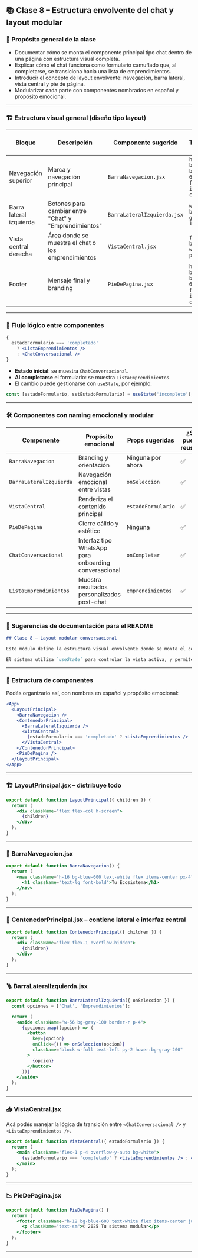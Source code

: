 
## 📚 Clase 8 – Estructura envolvente del chat y layout modular

### 🧠 Propósito general de la clase

- Documentar cómo se monta el componente principal tipo chat dentro de una página con estructura visual completa.
- Explicar cómo el chat funciona como formulario camuflado que, al completarse, se transiciona hacia una lista de emprendimientos.
- Introducir el concepto de layout envolvente: navegación, barra lateral, vista central y pie de página.
- Modularizar cada parte con componentes nombrados en español y propósito emocional.

---

### 🏗️ Estructura visual general (diseño tipo layout)

| Bloque | Descripción | Componente sugerido | Clase Tailwind base |
|--------|-------------|---------------------|----------------------|
| Navegación superior | Marca y navegación principal | `BarraNavegacion.jsx` | `h-16 bg-blue-600 flex items-center` |
| Barra lateral izquierda | Botones para cambiar entre "Chat" y "Emprendimientos" | `BarraLateralIzquierda.jsx` | `w-56 bg-gray-100 p-4` |
| Vista central derecha | Área donde se muestra el chat o los emprendimientos | `VistaCentral.jsx` | `flex-1 bg-white p-4` |
| Footer | Mensaje final y branding | `PieDePagina.jsx` | `h-12 bg-blue-600 flex items-center` |

---

### 🔄 Flujo lógico entre componentes

```jsx
{
  estadoFormulario === 'completado'
    ? <ListaEmprendimientos />
    : <ChatConversacional />
}
```

- **Estado inicial**: se muestra `ChatConversacional`.
- **Al completarse** el formulario: se muestra `ListaEmprendimientos`.
- El cambio puede gestionarse con `useState`, por ejemplo:

```jsx
const [estadoFormulario, setEstadoFormulario] = useState('incompleto');
```

---

### 🛠️ Componentes con naming emocional y modular

| Componente | Propósito emocional | Props sugeridas | ¿Se puede reusar? |
|------------|---------------------|------------------|--------------------|
| `BarraNavegacion` | Branding y orientación | Ninguna por ahora | ✅ |
| `BarraLateralIzquierda` | Navegación emocional entre vistas | `onSeleccion` | ✅ |
| `VistaCentral` | Renderiza el contenido principal | `estadoFormulario` | ✅ |
| `PieDePagina` | Cierre cálido y estético | Ninguna | ✅ |
| `ChatConversacional` | Interfaz tipo WhatsApp para onboarding conversacional | `onCompletar` | ✅ |
| `ListaEmprendimientos` | Muestra resultados personalizados post-chat | `emprendimientos` | ✅ |

---

### 📝 Sugerencias de documentación para el README

```md
## Clase 8 – Layout modular conversacional

Este módulo define la estructura visual envolvente donde se monta el componente `ChatConversacional` y, al finalizar, se transiciona hacia la lista `ListaEmprendimientos`. Está dividido en componentes con nombre en español y propósito emocional.

El sistema utiliza `useState` para controlar la vista activa, y permite cambios de estado según lo que el usuario seleccione en la barra lateral. Toda la interfaz se construye con Tailwind y sigue un diseño tipo layout modular para garantizar reusabilidad y claridad visual.
```

---


### 🧩 Estructura de componentes

Podés organizarlo así, con nombres en español y propósito emocional:

```jsx
<App>
  <LayoutPrincipal>
    <BarraNavegacion />
    <ContenedorPrincipal>
      <BarraLateralIzquierda />
      <VistaCentral>
        {estadoFormulario === 'completado' ? <ListaEmprendimientos /> : <ChatConversacional />}
      </VistaCentral>
    </ContenedorPrincipal>
    <PieDePagina />
  </LayoutPrincipal>
</App>
```

---

### 🏗️ LayoutPrincipal.jsx – distribuye todo

```jsx
export default function LayoutPrincipal({ children }) {
  return (
    <div className="flex flex-col h-screen">
      {children}
    </div>
  );
}
```

---

### 🧭 BarraNavegacion.jsx

```jsx
export default function BarraNavegacion() {
  return (
    <nav className="h-16 bg-blue-600 text-white flex items-center px-4">
      <h1 className="text-lg font-bold">Tu Ecosistema</h1>
    </nav>
  );
}
```

---

### 🧱 ContenedorPrincipal.jsx – contiene lateral e interfaz central

```jsx
export default function ContenedorPrincipal({ children }) {
  return (
    <div className="flex flex-1 overflow-hidden">
      {children}
    </div>
  );
}
```

---

### 🪜 BarraLateralIzquierda.jsx

```jsx
export default function BarraLateralIzquierda({ onSeleccion }) {
  const opciones = ['Chat', 'Emprendimientos'];

  return (
    <aside className="w-56 bg-gray-100 border-r p-4">
      {opciones.map((opcion) => (
        <button
          key={opcion}
          onClick={() => onSeleccion(opcion)}
          className="block w-full text-left py-2 hover:bg-gray-200"
        >
          {opcion}
        </button>
      ))}
    </aside>
  );
}
```

---

### 📥 VistaCentral.jsx

Acá podés manejar la lógica de transición entre `<ChatConversacional />` y `<ListaEmprendimientos />`.

```jsx
export default function VistaCentral({ estadoFormulario }) {
  return (
    <main className="flex-1 p-4 overflow-y-auto bg-white">
      {estadoFormulario === 'completado' ? <ListaEmprendimientos /> : <ChatConversacional />}
    </main>
  );
}
```

---

### 📉 PieDePagina.jsx

```jsx
export default function PieDePagina() {
  return (
    <footer className="h-12 bg-blue-600 text-white flex items-center justify-center">
      <p className="text-sm">© 2025 Tu sistema modular</p>
    </footer>
  );
}
```

---

